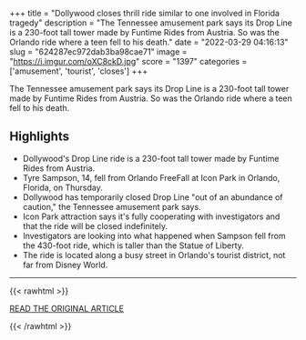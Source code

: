 +++
title = "Dollywood closes thrill ride similar to one involved in Florida tragedy"
description = "The Tennessee amusement park says its Drop Line is a 230-foot tall tower made by Funtime Rides from Austria. So was the Orlando ride where a teen fell to his death."
date = "2022-03-29 04:16:13"
slug = "624287ec972dab3ba98cae71"
image = "https://i.imgur.com/oXC8ckD.jpg"
score = "1397"
categories = ['amusement', 'tourist', 'closes']
+++

The Tennessee amusement park says its Drop Line is a 230-foot tall tower made by Funtime Rides from Austria. So was the Orlando ride where a teen fell to his death.

## Highlights

- Dollywood's Drop Line ride is a 230-foot tall tower made by Funtime Rides from Austria.
- Tyre Sampson, 14, fell from Orlando FreeFall at Icon Park in Orlando, Florida, on Thursday.
- Dollywood has temporarily closed Drop Line "out of an abundance of caution," the Tennessee amusement park says.
- Icon Park attraction says it's fully cooperating with investigators and that the ride will be closed indefinitely.
- Investigators are looking into what happened when Sampson fell from the 430-foot ride, which is taller than the Statue of Liberty.
- The ride is located along a busy street in Orlando's tourist district, not far from Disney World.

---

{{< rawhtml >}}
  <p class="article-category">
    <a target="_blank" href="https://www.cbsnews.com/news/dollywood-thrill-ride-similar-orlando-tragedy/">READ THE ORIGINAL ARTICLE</a>
  </p>
{{< /rawhtml >}}
